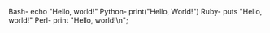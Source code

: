 Bash- echo "Hello, world!"
Python- print("Hello, World!")
Ruby- puts "Hello, world!"
Perl- print "Hello, world!\n";
